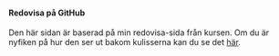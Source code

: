 #### Redovisa på GitHub

Den här sidan är baserad på min redovisa-sida från kursen. Om du är nyfiken på hur den ser ut bakom kulisserna kan du se det [här](https://github.com/Lioo19/oophp).
